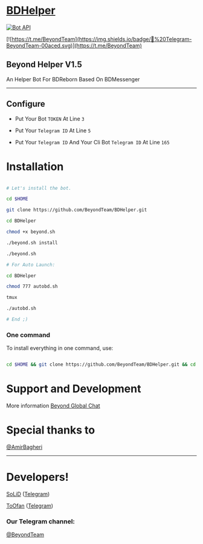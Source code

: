 # [BDHelper](https://t.me/BDHelperBot)

[![Bot API](http://img.shields.io/badge/Bot%20API-v3.0.0-00aced.svg)](https://core.telegram.org/bots/api)

[![https://t.me/BeyondTeam](https://img.shields.io/badge/💬%20Telegram-BeyondTeam-00aced.svg)](https://t.me/BeyondTeam)

## Beyond Helper V1.5

An Helper Bot For BDReborn Based On BDMessenger

* * *

## Configure

* Put Your Bot `TOKEN` At Line `3`

* Put Your `Telegram ID` At Line `5`

* Put Your `Telegram ID` And Your Cli Bot `Telegram ID` At Line `165`

# Installation

```sh

# Let's install the bot.

cd $HOME

git clone https://github.com/BeyondTeam/BDHelper.git

cd BDHelper

chmod +x beyond.sh

./beyond.sh install

./beyond.sh 

# For Auto Launch:

cd BDHelper

chmod 777 autobd.sh

tmux

./autobd.sh

# End ;)

```

### One command

To install everything in one command, use:

```sh

cd $HOME && git clone https://github.com/BeyondTeam/BDHelper.git && cd BDHelper && chmod +x beyond.sh && ./beyond.sh install && ./beyond.sh

```

# Support and Development

More information [Beyond Global Chat](https://telegram.me/joinchat/AAAAAEIDQ8HTjezV4syUSA)

# Special thanks to

[@AmirBagheri](https://github.com/CodeLua)

* * *

# Developers!

[SoLiD](https://github.com/solid021) ([Telegram](https://t.me/SoLiD))

[ToOfan](https://github.com/To0fan) ([Telegram](https://t.me/ToOfan))

### Our Telegram channel:

[@BeyondTeam](https://t.me/BeyondTeam)

